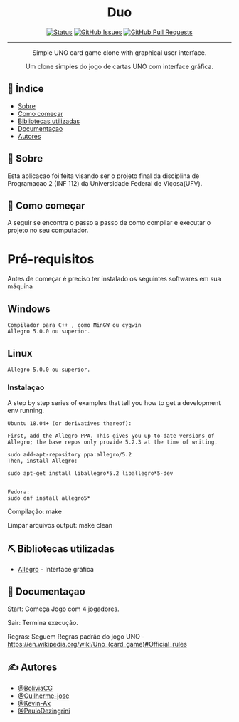 <!-- <p align="center">
  <a href="" rel="noopener">
 <img width=200px height=200px src="https://i.imgur.com/6wj0hh6.jpg" alt="Project logo"></a>
</p> -->

<h1 align="center">Duo</h1>

<div align="center">

[![Status](https://img.shields.io/badge/status-active-success.svg)]()
[![GitHub Issues](https://img.shields.io/github/issues/kylelobo/The-Documentation-Compendium.svg)](https://github.com/INF112-Programacao2/20202-team-5/issues)
[![GitHub Pull Requests](https://img.shields.io/github/issues-pr/kylelobo/The-Documentation-Compendium.svg)](https://github.com/INF112-Programacao2/20202-team-5/pulls)


</div>

---

<p align="center"> Simple UNO card game clone with graphical user interface.
    <br>
</p>
<p align="center"> Um clone simples do jogo de cartas UNO com  interface gráfica.
    <br>
</p>

## 📝 Índice

- [Sobre](#about)
- [Como começar](#getting_started)
- [Bibliotecas utilizadas](#built_using)
- [Documentaçao](#documentation)
- [Autores](#authors)


## 🧐 Sobre <a name = "about"></a>

Esta aplicaçao foi feita visando ser o projeto final da disciplina de Programaçao 2 (INF 112) da Universidade Federal de Viçosa(UFV).

## 🏁 Como começar <a name = "getting_started"></a>

A seguir se encontra o passo a passo de como compilar e executar o projeto no seu computador.

<h1>Pré-requisitos</h2>

Antes de começar é preciso ter instalado os seguintes softwares em sua máquina

## Windows

```
Compilador para C++ , como MinGW ou cygwin
Allegro 5.0.0 ou superior.
```
## Linux

```
Allegro 5.0.0 ou superior.
```

### Instalaçao

A step by step series of examples that tell you how to get a development env running.

```
Ubuntu 18.04+ (or derivatives thereof):

First, add the Allegro PPA. This gives you up-to-date versions of Allegro; the base repos only provide 5.2.3 at the time of writing.

sudo add-apt-repository ppa:allegro/5.2
Then, install Allegro:

sudo apt-get install liballegro*5.2 liballegro*5-dev


Fedora:
sudo dnf install allegro5*

```

Compilação: make

Limpar arquivos output: make clean


## ⛏️ Bibliotecas utilizadas <a name = "built_using"></a>

- [Allegro](https://www.allegro.cc) - Interface gráfica

## 📝 Documentaçao <a name = "documentation"></a>

Start: Começa Jogo com 4 jogadores.

Sair: Termina execução.

Regras: Seguem Regras padrão do jogo UNO - https://en.wikipedia.org/wiki/Uno_(card_game)#Official_rules


## ✍️ Autores <a name = "authors"></a>

- [@BoliviaCG](https://github.com/BoliviaCG)
- [@Guilherme-jose](https://github.com/Guilherme-jose)
- [@Kevin-Ax](https://github.com/Kevin-Ax)
- [@PauloDezingrini](https://github.com/PauloDezingrini)
